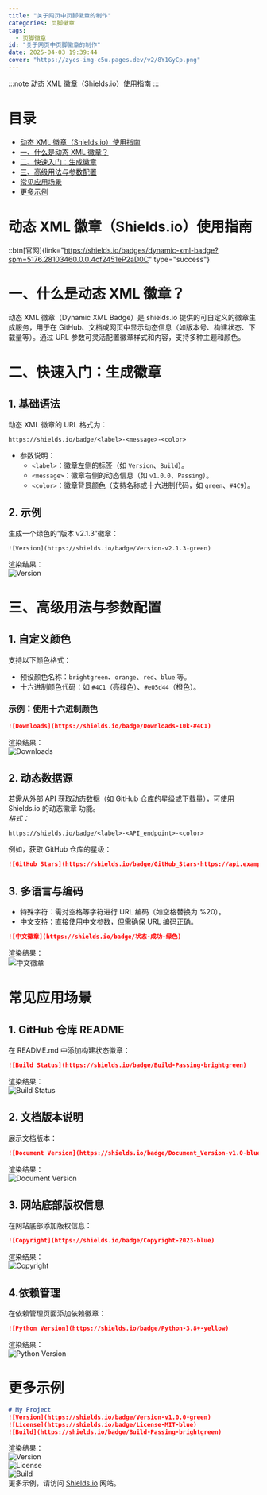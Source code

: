 ```yaml
---
title: "关于网页中页脚徽章的制作"
categories: 页脚徽章
tags:
  - 页脚徽章
id: "关于网页中页脚徽章的制作"
date: 2025-04-03 19:39:44
cover: "https://zycs-img-c5u.pages.dev/v2/8Y1GyCp.png"
---
```


:::note
动态 XML 徽章（Shields.io）使用指南
:::
# 目录

- [动态 XML 徽章（Shields.io）使用指南](#动态-xml-徽章shieldsio使用指南)
- [一、什么是动态 XML 徽章？](#一什么是动态-xml-徽章)
- [二、快速入门：生成徽章](#二快速入门生成徽章)
- [三、高级用法与参数配置](#三高级用法与参数配置)
- [常见应用场景](#常见应用场景)
- [更多示例](#更多示例)

# 动态 XML 徽章（Shields.io）使用指南
::btn[官网]{link="https://shields.io/badges/dynamic-xml-badge?spm=5176.28103460.0.0.4cf2451eP2aD0C" type="success"}

# 一、什么是动态 XML 徽章？
动态 XML 徽章（Dynamic XML Badge）是 shields.io 提供的可自定义的徽章生成服务，用于在 GitHub、文档或网页中显示动态信息（如版本号、构建状态、下载量等）。通过 URL 参数可灵活配置徽章样式和内容，支持多种主题和颜色。
# 二、快速入门：生成徽章
## 1. 基础语法
动态 XML 徽章的 URL 格式为：
```
https://shields.io/badge/<label>-<message>-<color>
```
- 参数说明：
    -  `<label>`：徽章左侧的标签（如 `Version`、`Build`）。
    -  `<message>`：徽章右侧的动态信息（如 `v1.0.0`、`Passing`）。
    -  `<color>`：徽章背景颜色（支持名称或十六进制代码，如 `green`、`#4C9`）。
## 2. 示例
生成一个绿色的“版本 v2.1.3”徽章：
```
![Version](https://shields.io/badge/Version-v2.1.3-green)
```
渲染结果：<br>
![Version](https://shields.io/badge/Version-v2.1.3-green)
# 三、高级用法与参数配置
## 1. 自定义颜色
支持以下颜色格式：
- 预设颜色名称：`brightgreen`、`orange`、`red`、`blue` 等。
- 十六进制颜色代码：如 `#4C1`（亮绿色）、`#e05d44`（橙色）。
### 示例：使用十六进制颜色
```markdown
![Downloads](https://shields.io/badge/Downloads-10k-#4C1)
```
渲染结果：<br>
![Downloads](https://shields.io/badge/Downloads-10k-#4C1)
## 2. 动态数据源
若需从外部 API 获取动态数据（如 GitHub 仓库的星级或下载量），可使用  Shields.io 的动态徽章 功能。<br>
*格式：*
```
https://shields.io/badge/<label>-<API_endpoint>-<color>
```
例如，获取 GitHub 仓库的星级：
```markdown
![GitHub Stars](https://shields.io/badge/GitHub_Stars-https://api.example.com/stars-Blue)
```
## 3. 多语言与编码
- 特殊字符：需对空格等字符进行 URL 编码（如空格替换为 %20）。
- 中文支持：直接使用中文参数，但需确保 URL 编码正确。
```markdown
![中文徽章](https://shields.io/badge/状态-成功-绿色)
```
渲染结果：<br>
![中文徽章](https://shields.io/badge/状态-成功-绿色)

# 常见应用场景
## 1. GitHub 仓库 README
在 README.md 中添加构建状态徽章：
```markdown
![Build Status](https://shields.io/badge/Build-Passing-brightgreen)
```
渲染结果：<br>
![Build Status](https://shields.io/badge/Build-Passing-brightgreen)
## 2. 文档版本说明
展示文档版本：
```markdown
![Document Version](https://shields.io/badge/Document_Version-v1.0-blue)
```
渲染结果：<br>
![Document Version](https://shields.io/badge/Document_Version-v1.0-blue)
## 3. 网站底部版权信息
在网站底部添加版权信息：
```markdown
![Copyright](https://shields.io/badge/Copyright-2023-blue)
```
渲染结果：<br>
![Copyright](https://shields.io/badge/Copyright-2023-blue)
## 4.依赖管理
在依赖管理页面添加依赖徽章：
```markdown
![Python Version](https://shields.io/badge/Python-3.8+-yellow)
```
渲染结果：<br>
![Python Version](https://shields.io/badge/Python-3.8+-yellow)

# 更多示例
```markdown
# My Project
![Version](https://shields.io/badge/Version-v1.0.0-green) 
![License](https://shields.io/badge/License-MIT-blue) 
![Build](https://shields.io/badge/Build-Passing-brightgreen)
```
渲染结果：<br>
![Version](https://shields.io/badge/Version-v1.0.0-green)<br>
![License](https://shields.io/badge/License-MIT-blue)<br>
![Build](https://shields.io/badge/Build-Passing-brightgreen)<br>
更多示例，请访问 [Shields.io](https://shields.io/) 网站。
